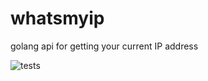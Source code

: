 # whatsmyip
golang api for getting your current IP address

![tests](https://github.com/wafer-bw/whatsmyip/workflows/tests/badge.svg)
